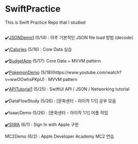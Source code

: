 # SwiftPractice
This is Swift Practice Repo that I studied 
<br><br>
<p>✔️<a href="https://www.youtube.com/watch?v=J06P6AMKo5Q&t=707s">JSONDemo1</a> (5/14) : 아주 기본적인 JSON file load 방법 (decode)</p>
<p>✔️<a href="https://www.youtube.com/watch?v=O0FSDNOXCl0&t=425s">iCalories</a> (5/16) : Core Data 실습</p>
<p>✔️<a href="https://www.youtube.com/watch?v=gGM_Qn3CUfQ&list=PLrJuPV6DI-2PSwwA_BIqq5rx1Xz-95hj0&index=6">BudgetApp</a> (5/17): Core Data + MVVM pattern</p>
<p>✔️<a href="https://www.youtube.com/watch?v=gGM_Qn3CUfQ&list=PLrJuPV6DI-2PSwwA_BIqq5rx1Xz-95hj0&index=6">PokemonDemo</a> (5/18)(https://www.youtube.com/watch?v=wwOOwhsPKpU) : MVVM pattern</p>
<p>✔️<a href="https://www.youtube.com/watch?v=Y-GxKhLRGyE">APITutorial1</a> (5/25) : SwiftUI API / JSON / Networking tutorial</p>
<p>✔️DataFlowStudy (5/26) : [문화센터 - 아이작 1기] 공부 모음</p>
<p>✔️IsaacDemo (5/26) : [문화센터 - 아이작 1기] 어플 작업</p>
<p><a href="https://www.youtube.com/watch?v=O2FVDzoAB34&list=PLrJuPV6DI-2PSwwA_BIqq5rx1Xz-95hj0&index=9">✔️SIWA</a> (6/1) : Sign In with Apple 구현</p>
<p>MC2Demo (6/2) : Apple Developer Academy MC2 연습</p>

